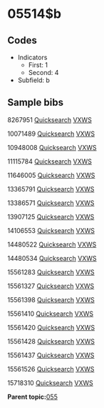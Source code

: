 # 05514$b

## Codes

-   Indicators
    -   First: 1
    -   Second: 4
-   Subfield: b

## Sample bibs

8267951 [Quicksearch](https://search.library.yale.edu/catalog/8267951) [VXWS](http://prodorbis.library.yale.edu:7014/vxws/GetHoldingsService?bibId=8267951)

10071489 [Quicksearch](https://search.library.yale.edu/catalog/10071489) [VXWS](http://prodorbis.library.yale.edu:7014/vxws/GetHoldingsService?bibId=10071489)

10948008 [Quicksearch](https://search.library.yale.edu/catalog/10948008) [VXWS](http://prodorbis.library.yale.edu:7014/vxws/GetHoldingsService?bibId=10948008)

11115784 [Quicksearch](https://search.library.yale.edu/catalog/11115784) [VXWS](http://prodorbis.library.yale.edu:7014/vxws/GetHoldingsService?bibId=11115784)

11646005 [Quicksearch](https://search.library.yale.edu/catalog/11646005) [VXWS](http://prodorbis.library.yale.edu:7014/vxws/GetHoldingsService?bibId=11646005)

13365791 [Quicksearch](https://search.library.yale.edu/catalog/13365791) [VXWS](http://prodorbis.library.yale.edu:7014/vxws/GetHoldingsService?bibId=13365791)

13386571 [Quicksearch](https://search.library.yale.edu/catalog/13386571) [VXWS](http://prodorbis.library.yale.edu:7014/vxws/GetHoldingsService?bibId=13386571)

13907125 [Quicksearch](https://search.library.yale.edu/catalog/13907125) [VXWS](http://prodorbis.library.yale.edu:7014/vxws/GetHoldingsService?bibId=13907125)

14106553 [Quicksearch](https://search.library.yale.edu/catalog/14106553) [VXWS](http://prodorbis.library.yale.edu:7014/vxws/GetHoldingsService?bibId=14106553)

14480522 [Quicksearch](https://search.library.yale.edu/catalog/14480522) [VXWS](http://prodorbis.library.yale.edu:7014/vxws/GetHoldingsService?bibId=14480522)

14480534 [Quicksearch](https://search.library.yale.edu/catalog/14480534) [VXWS](http://prodorbis.library.yale.edu:7014/vxws/GetHoldingsService?bibId=14480534)

15561283 [Quicksearch](https://search.library.yale.edu/catalog/15561283) [VXWS](http://prodorbis.library.yale.edu:7014/vxws/GetHoldingsService?bibId=15561283)

15561327 [Quicksearch](https://search.library.yale.edu/catalog/15561327) [VXWS](http://prodorbis.library.yale.edu:7014/vxws/GetHoldingsService?bibId=15561327)

15561398 [Quicksearch](https://search.library.yale.edu/catalog/15561398) [VXWS](http://prodorbis.library.yale.edu:7014/vxws/GetHoldingsService?bibId=15561398)

15561410 [Quicksearch](https://search.library.yale.edu/catalog/15561410) [VXWS](http://prodorbis.library.yale.edu:7014/vxws/GetHoldingsService?bibId=15561410)

15561420 [Quicksearch](https://search.library.yale.edu/catalog/15561420) [VXWS](http://prodorbis.library.yale.edu:7014/vxws/GetHoldingsService?bibId=15561420)

15561428 [Quicksearch](https://search.library.yale.edu/catalog/15561428) [VXWS](http://prodorbis.library.yale.edu:7014/vxws/GetHoldingsService?bibId=15561428)

15561437 [Quicksearch](https://search.library.yale.edu/catalog/15561437) [VXWS](http://prodorbis.library.yale.edu:7014/vxws/GetHoldingsService?bibId=15561437)

15561526 [Quicksearch](https://search.library.yale.edu/catalog/15561526) [VXWS](http://prodorbis.library.yale.edu:7014/vxws/GetHoldingsService?bibId=15561526)

15718310 [Quicksearch](https://search.library.yale.edu/catalog/15718310) [VXWS](http://prodorbis.library.yale.edu:7014/vxws/GetHoldingsService?bibId=15718310)

**Parent topic:**[055](../../tags/055/055.md)

